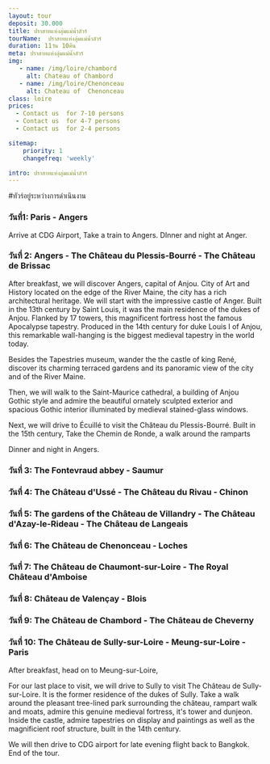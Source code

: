 ```yaml
---
layout: tour
deposit: 30.000
title: ปราสาทแห่งลุ่มแม่น้ำลัวร์
tourName:  ปราสาทแห่งลุ่มแม่น้ำลัวร์
duration: 11วัน 10คืน
meta: ปราสาทแห่งลุ่มแม่น้ำลัวร์
img: 
   - name: /img/loire/chambord
     alt: Chateau of Chambord
   - name: /img/loire/Chenonceau
     alt: Chateau of  Chenonceau
class: loire
prices: 
  - Contact us  for 7-10 persons
  - Contact us  for 4-7 persons
  - Contact us  for 2-4 persons

sitemap:
    priority: 1
    changefreq: 'weekly'

intro: ปราสาทแห่งลุ่มแม่น้ำลัวร์
---
```


#ทัวร์อยู่ระหว่างการดำเนินงาน

### วันที่1: Paris - Angers
Arrive at CDG Airport, Take a train to Angers. 
DInner and night at Anger.

### วันที่ 2:  Angers - The Château du Plessis-Bourré - The Château de Brissac
After breakfast, we will discover Angers, capital of Anjou. City of Art and History located on the edge of the River Maine, the city has a rich architectural
heritage. We will start with the impressive castle of Anger. Built in the 13th century by Saint Louis, it was the main residence of the dukes of Anjou. Flanked by 17 towers, this magnificent fortress host the famous Apocalypse tapestry. Produced in the 14th century for duke Louis I of Anjou, this remarkable wall-hanging
is the biggest medieval tapestry in the world today. 

Besides the Tapestries museum, wander the the castle of king René, discover its charming terraced gardens and its panoramic view of the city and of the River Maine.

Then, we will walk to the Saint-Maurice cathedral, a building of Anjou Gothic style and admire the beautiful ornately sculpted exterior and spacious Gothic interior illuminated by medieval stained-glass windows.


Next, we will drive to Écuillé to visit the Château du Plessis-Bourré. Built in the 15th century, 
Take the Chemin de Ronde, a walk around the ramparts 

Dinner and night in Angers. 

### วันที่ 3: The Fontevraud abbey - Saumur  

### วันที่ 4: The Château d'Ussé - The Château du Rivau - Chinon 

### วันที่ 5: The gardens of the Château de Villandry - The Château d'Azay-le-Rideau - The Château de Langeais 

### วันที่ 6: The Château de Chenonceau - Loches 

### วันที่ 7:  The Château de Chaumont-sur-Loire - The Royal Château d'Amboise 

### วันที่ 8: Château de Valençay - Blois 

### วันที่ 9: The Château de Chambord - The Château de Cheverny

### วันที่ 10: The Château de Sully-sur-Loire - Meung-sur-Loire - Paris
After breakfast, head on to Meung-sur-Loire, 

For our last place to visit, we will  drive to Sully to visit The Château de Sully-sur-Loire. It is the former residence of the dukes of Sully. Take a walk around the pleasant tree-lined park surrounding the château, rampart walk and moats, admire this genuine medieval fortress, it's tower and dunjeon. Inside the castle, admire tapestries on display and paintings as well as the magnificient roof structure, built in the 14th century. 

We will then drive to CDG airport for late evening flight back to Bangkok. End of the tour. 